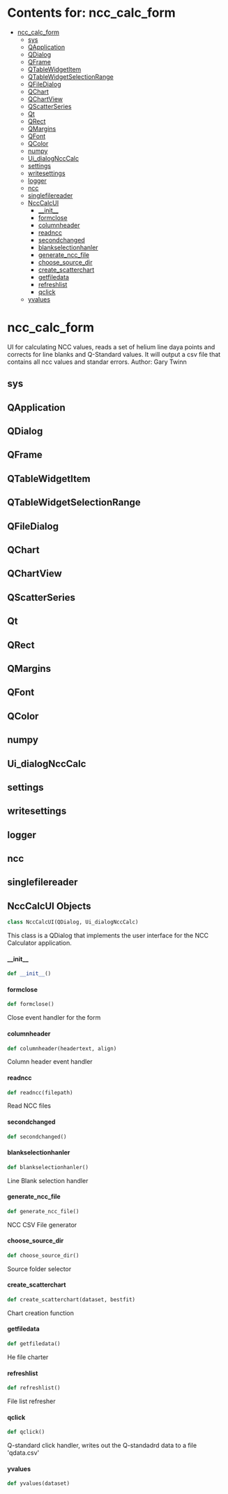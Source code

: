 # Contents for: ncc_calc_form

* [ncc\_calc\_form](#ncc_calc_form)
  * [sys](#ncc_calc_form.sys)
  * [QApplication](#ncc_calc_form.QApplication)
  * [QDialog](#ncc_calc_form.QDialog)
  * [QFrame](#ncc_calc_form.QFrame)
  * [QTableWidgetItem](#ncc_calc_form.QTableWidgetItem)
  * [QTableWidgetSelectionRange](#ncc_calc_form.QTableWidgetSelectionRange)
  * [QFileDialog](#ncc_calc_form.QFileDialog)
  * [QChart](#ncc_calc_form.QChart)
  * [QChartView](#ncc_calc_form.QChartView)
  * [QScatterSeries](#ncc_calc_form.QScatterSeries)
  * [Qt](#ncc_calc_form.Qt)
  * [QRect](#ncc_calc_form.QRect)
  * [QMargins](#ncc_calc_form.QMargins)
  * [QFont](#ncc_calc_form.QFont)
  * [QColor](#ncc_calc_form.QColor)
  * [numpy](#ncc_calc_form.numpy)
  * [Ui\_dialogNccCalc](#ncc_calc_form.Ui_dialogNccCalc)
  * [settings](#ncc_calc_form.settings)
  * [writesettings](#ncc_calc_form.writesettings)
  * [logger](#ncc_calc_form.logger)
  * [ncc](#ncc_calc_form.ncc)
  * [singlefilereader](#ncc_calc_form.singlefilereader)
  * [NccCalcUI](#ncc_calc_form.NccCalcUI)
    * [\_\_init\_\_](#ncc_calc_form.NccCalcUI.__init__)
    * [formclose](#ncc_calc_form.NccCalcUI.formclose)
    * [columnheader](#ncc_calc_form.NccCalcUI.columnheader)
    * [readncc](#ncc_calc_form.NccCalcUI.readncc)
    * [secondchanged](#ncc_calc_form.NccCalcUI.secondchanged)
    * [blankselectionhanler](#ncc_calc_form.NccCalcUI.blankselectionhanler)
    * [generate\_ncc\_file](#ncc_calc_form.NccCalcUI.generate_ncc_file)
    * [choose\_source\_dir](#ncc_calc_form.NccCalcUI.choose_source_dir)
    * [create\_scatterchart](#ncc_calc_form.NccCalcUI.create_scatterchart)
    * [getfiledata](#ncc_calc_form.NccCalcUI.getfiledata)
    * [refreshlist](#ncc_calc_form.NccCalcUI.refreshlist)
    * [qclick](#ncc_calc_form.NccCalcUI.qclick)
  * [yvalues](#ncc_calc_form.yvalues)

<a id="ncc_calc_form"></a>

# ncc\_calc\_form

UI for calculating NCC values, reads a set of helium line daya points and corrects for line blanks and Q-Standard
values. It will output a csv file that contains all ncc values and standar errors.
Author: Gary Twinn

<a id="ncc_calc_form.sys"></a>

## sys

<a id="ncc_calc_form.QApplication"></a>

## QApplication

<a id="ncc_calc_form.QDialog"></a>

## QDialog

<a id="ncc_calc_form.QFrame"></a>

## QFrame

<a id="ncc_calc_form.QTableWidgetItem"></a>

## QTableWidgetItem

<a id="ncc_calc_form.QTableWidgetSelectionRange"></a>

## QTableWidgetSelectionRange

<a id="ncc_calc_form.QFileDialog"></a>

## QFileDialog

<a id="ncc_calc_form.QChart"></a>

## QChart

<a id="ncc_calc_form.QChartView"></a>

## QChartView

<a id="ncc_calc_form.QScatterSeries"></a>

## QScatterSeries

<a id="ncc_calc_form.Qt"></a>

## Qt

<a id="ncc_calc_form.QRect"></a>

## QRect

<a id="ncc_calc_form.QMargins"></a>

## QMargins

<a id="ncc_calc_form.QFont"></a>

## QFont

<a id="ncc_calc_form.QColor"></a>

## QColor

<a id="ncc_calc_form.numpy"></a>

## numpy

<a id="ncc_calc_form.Ui_dialogNccCalc"></a>

## Ui\_dialogNccCalc

<a id="ncc_calc_form.settings"></a>

## settings

<a id="ncc_calc_form.writesettings"></a>

## writesettings

<a id="ncc_calc_form.logger"></a>

## logger

<a id="ncc_calc_form.ncc"></a>

## ncc

<a id="ncc_calc_form.singlefilereader"></a>

## singlefilereader

<a id="ncc_calc_form.NccCalcUI"></a>

## NccCalcUI Objects

```python
class NccCalcUI(QDialog, Ui_dialogNccCalc)
```

This class is a QDialog that implements the user interface for the NCC Calculator application.

<a id="ncc_calc_form.NccCalcUI.__init__"></a>

#### \_\_init\_\_

```python
def __init__()
```

<a id="ncc_calc_form.NccCalcUI.formclose"></a>

#### formclose

```python
def formclose()
```

Close event handler for the form

<a id="ncc_calc_form.NccCalcUI.columnheader"></a>

#### columnheader

```python
def columnheader(headertext, align)
```

Column header event handler

<a id="ncc_calc_form.NccCalcUI.readncc"></a>

#### readncc

```python
def readncc(filepath)
```

Read NCC files

<a id="ncc_calc_form.NccCalcUI.secondchanged"></a>

#### secondchanged

```python
def secondchanged()
```

<a id="ncc_calc_form.NccCalcUI.blankselectionhanler"></a>

#### blankselectionhanler

```python
def blankselectionhanler()
```

Line Blank selection handler

<a id="ncc_calc_form.NccCalcUI.generate_ncc_file"></a>

#### generate\_ncc\_file

```python
def generate_ncc_file()
```

NCC CSV File generator

<a id="ncc_calc_form.NccCalcUI.choose_source_dir"></a>

#### choose\_source\_dir

```python
def choose_source_dir()
```

Source folder selector

<a id="ncc_calc_form.NccCalcUI.create_scatterchart"></a>

#### create\_scatterchart

```python
def create_scatterchart(dataset, bestfit)
```

Chart creation function

<a id="ncc_calc_form.NccCalcUI.getfiledata"></a>

#### getfiledata

```python
def getfiledata()
```

He file charter

<a id="ncc_calc_form.NccCalcUI.refreshlist"></a>

#### refreshlist

```python
def refreshlist()
```

File list refresher

<a id="ncc_calc_form.NccCalcUI.qclick"></a>

#### qclick

```python
def qclick()
```

Q-standard click handler, writes out the Q-standadrd data to a file 'qdata.csv'

<a id="ncc_calc_form.yvalues"></a>

#### yvalues

```python
def yvalues(dataset)
```

